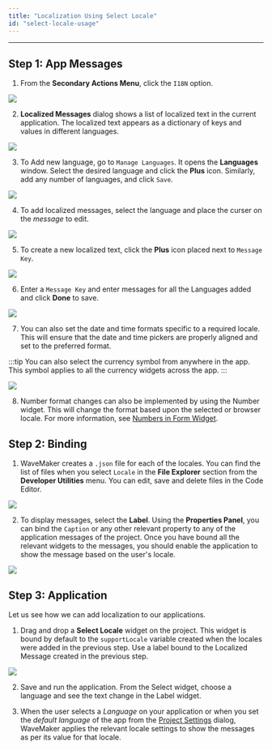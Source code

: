 ```yaml
---
title: "Localization Using Select Locale"
id: "select-locale-usage"
---
```

---

## Step 1: App Messages

1. From the **Secondary Actions Menu**, click the `I18N` option. 

[![](/learn/assets/loc_create.png)](/learn/assets/loc_create.png)

2. **Localized Messages** dialog shows a list of localized text in the current application. The localized text appears as a dictionary of keys and values in different languages. 

[![](/learn/assets/loc_default_msgs.png)](/learn/assets/loc_default_msgs.png)

3. To Add new language, go to `Manage Languages`. It opens the **Languages** window. Select the desired language and click the **Plus** icon. Similarly, add any number of languages, and click `Save`. 

[![](/learn/assets/loc_new_locale.png)](/learn/assets/loc_new_locale.png)

4. To add localized messages, select the language and place the curser on the *message* to edit. 

[![](/learn/assets/loc_edit_msg.png)](/learn/assets/loc_edit_msg.png)

5. To create a new localized text, click the **Plus** icon placed next to `Message Key`. 

[![](/learn/assets/loc_new_msg.png)](/learn/assets/loc_new_msg.png)

6. Enter a `Message Key` and enter messages for all the Languages added and click **Done** to save. 

[![](/learn/assets/loc_new_msg_entry.png)](/learn/assets/loc_new_msg_entry.png)

7. You can also set the date and time formats specific to a required locale. This will ensure that the date and time pickers are properly aligned and set to the preferred format.

:::tip
You can also select the currency symbol from anywhere in the app. This symbol applies to all the currency widgets across the app.
:::

[![](/learn/assets/loc_edit_formats.png)](/learn/assets/loc_edit_formats.png)

8. Number format changes can also be implemented by using the Number widget. This will change the format based upon the selected or browser locale. For more information, see [Numbers in Form Widget](/learn/app-development/widgets/form-widgets/number/).

## Step 2: Binding

1. WaveMaker creates a `.json` file for each of the locales. You can find the list of files when you select `Locale` in the **File Explorer** section from the **Developer Utilities** menu. You can edit, save and delete files in the Code Editor. 

[![](/learn/assets/loc_json.png)](/learn/assets/loc_json.png)

2. To display messages, select the **Label**. Using the **Properties Panel**, you can bind the `Caption` or any other relevant property to any of the application messages of the project. Once you have bound all the relevant widgets to the messages, you should enable the application to show the message based on the user's locale. 

[![](/learn/assets/loc_binding.png)](/learn/assets/loc_binding.png)

## Step 3: Application

Let us see how we can add localization to our applications.

1. Drag and drop a **Select Locale** widget on the project. This widget is bound by default to the `supportLocale` variable created when the locales were added in the previous step. Use a label bound to the Localized Message created in the previous step. 

[![](/learn/assets/loc_design.png)](/learn/assets/loc_design.png)

2. Save and run the application. From the Select widget, choose a language and see the text change in the Label widget.

3. When the user selects a _Language_ on your application or when you set the _default language_ of the app from the [Project Settings](/learn/app-development/wavemaker-overview/product-walkthrough#project-settings) dialog, WaveMaker applies the relevant locale settings to show the messages as per its value for that locale.

